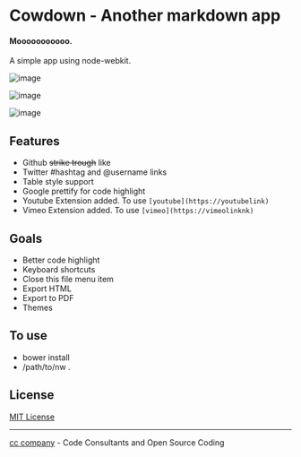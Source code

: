 # Cowdown - Another markdown app

#### Mooooooooooo.
A simple app using node-webkit.

![image](https://raw.githubusercontent.com/djalmaaraujo/cowdown/master/preview.png)

![image](https://raw.githubusercontent.com/djalmaaraujo/cowdown/master/preview2.png)

![image](https://raw.githubusercontent.com/djalmaaraujo/cowdown/master/preview3.png)

## Features
* Github ~~strike trough~~ like
* Twitter #hashtag and @username links
* Table style support
* Google prettify for code highlight
* Youtube Extension added. To use ```[youtube](https://youtubelink)```
* Vimeo Extension added. To use ```[vimeo](https://vimeolinknk)```

## Goals
* Better code highlight
* Keyboard shortcuts
* Close this file menu item
* Export HTML
* Export to PDF
* Themes

## To use
* bower install
* /path/to/nw .

## License
[MIT License](http://djalmaaraujo.mit-license.org)

---------------------------
[cc company](http://nossomos.cc) - Code Consultants and Open Source Coding
